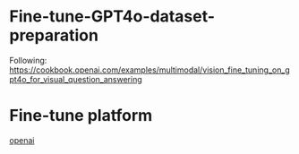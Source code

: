 # Fine-tune-GPT4o-dataset-preparation
Following: https://cookbook.openai.com/examples/multimodal/vision_fine_tuning_on_gpt4o_for_visual_question_answering
# Fine-tune platform
[openai](https://platform.openai.com/)

